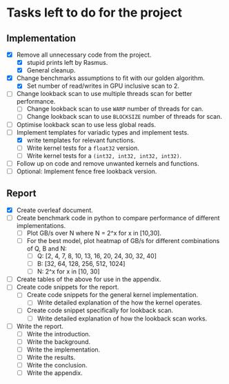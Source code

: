 # Tasks left to do for the project

## Implementation

- [x] Remove all unnecessary code from the project.
  - [x] stupid prints left by Rasmus.
  - [x] General cleanup.
- [x] Change benchmarks assumptions to fit with our golden algorithm.
  - [x] Set number of read/writes in GPU inclusive scan to 2.
- [ ] Change lookback scan to use multiple threads scan for better performance.
  - [ ] Change lookback scan to use `WARP` number of threads for can.
  - [ ] Change lookback scan to use `BLOCKSIZE` number of threads for scan.
- [ ] Optimise lookback scan to use less global reads.
- [ ] Implement templates for variadic types and implement tests.
  - [x] write templates for relevant functions.
  - [ ] Write kernel tests for a `float32` version.
  - [ ] Write kernel tests for a `(int32, int32, int32, int32)`.
- [ ] Follow up on code and remove unwanted kernels and functions.
- [ ] Optional: Implement fence free lookback version.

## Report

- [x] Create overleaf document.
- [ ] Create benchmark code in python to compare performance of different implementations.
  - [ ] Plot GB/s over N where N = 2^x for x in [10,30].
  - [ ] For the best model, plot heatmap of GB/s for different combinations of Q, B and N:
    - [ ] Q: [2, 4, 7, 8, 10, 13, 16, 20, 24, 30, 32, 40]
    - [ ] B: [32, 64, 128, 256, 512, 1024]
    - [ ] N: 2^x for x in [10, 30]
- [ ] Create tables of the above for use in the appendix.
- [ ] Create code snippets for the report.
  - [ ] Create code snippets for the general kernel implementation.
    - [ ] Write detailed explanation of the how the kernel operates.
  - [ ] Create code snippet specifically for lookback scan.
    - [ ] Write detailed explanation of how the lookback scan works.
- [ ] Write the report.
  - [ ] Write the introduction.
  - [ ] Write the background.
  - [ ] Write the implementation.
  - [ ] Write the results.
  - [ ] Write the conclusion.
  - [ ] Write the appendix.
